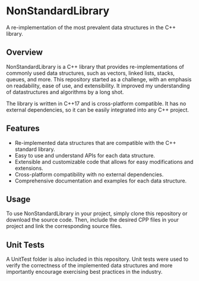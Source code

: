 # NonStandardLibrary

A re-implementation of the most prevalent data structures in the C++ library.

## Overview

NonStandardLibrary is a C++ library that provides re-implementations of commonly used data structures, such as vectors, linked lists, stacks, queues, and more. This repository started as a challenge, with an emphasis on readability, ease of use, and extensibility.
It improved my understanding of datastructures and algorithms by a long shot.

The library is written in C++17 and is cross-platform compatible. It has no external dependencies, so it can be easily integrated into any C++ project.

## Features

- Re-implemented data structures that are compatible with the C++ standard library.
- Easy to use and understand APIs for each data structure.
- Extensible and customizable code that allows for easy modifications and extensions.
- Cross-platform compatibility with no external dependencies.
- Comprehensive documentation and examples for each data structure.

## Usage

To use NonStandardLibrary in your project, simply clone this repository or download the source code. Then, include the desired CPP files in your project and link the corresponding source files.

## Unit Tests

A UnitTest folder is also included in this repository. Unit tests were used to verify the correctness of the implemented data structures and more importantly encourage exercising best practices in the industry.
